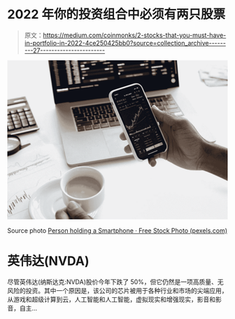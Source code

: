 # 2022 年你的投资组合中必须有两只股票

> 原文：<https://medium.com/coinmonks/2-stocks-that-you-must-have-in-portfolio-in-2022-4ce250425bb0?source=collection_archive---------27----------------------->

![](img/c91267064227e174bc2c7c43507e1389.png)

Source photo [Person holding a Smartphone · Free Stock Photo (pexels.com)](https://www.pexels.com/photo/person-holding-a-smartphone-6801874/)

# 英伟达(NVDA)

尽管英伟达(纳斯达克:NVDA)股价今年下跌了 50%，但它仍然是一项高质量、无风险的投资。其中一个原因是，该公司的芯片被用于各种行业和市场的尖端应用，从游戏和超级计算到云，人工智能和人工智能，虚拟现实和增强现实，影音和影音，自主…